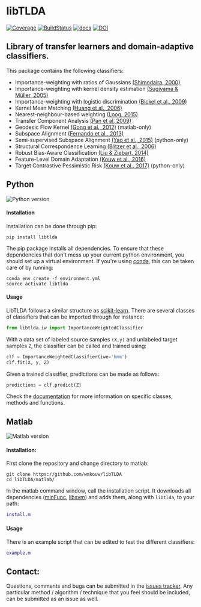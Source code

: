# libTLDA

[![Coverage](https://scrutinizer-ci.com/g/wmkouw/libTLDA/badges/coverage.png?b=master)](https://scrutinizer-ci.com/g/wmkouw/libTLDA/statistics/) [![BuildStatus](https://travis-ci.org/wmkouw/libTLDA.svg?branch=master)](https://travis-ci.org/wmkouw/libTLDA) [![docs](https://readthedocs.org/projects/libtlda/badge/?version=latest)](https://libtlda.readthedocs.io/en/latest/) [![DOI](https://zenodo.org/badge/41360294.svg)](https://zenodo.org/badge/latestdoi/41360294)

## Library of transfer learners and domain-adaptive classifiers.
This package contains the following classifiers:
- Importance-weighting with ratios of Gaussians [(Shimodaira, 2000)](https://www.sciencedirect.com/science/article/pii/S0378375800001154) <br>
- Importance-weighting with kernel density estimation [(Sugiyama \& Müller, 2005)](https://www.degruyter.com/dg/viewarticle/j$002fstnd.2005.23.issue-4_2005$002fstnd.2005.23.4.249$002fstnd.2005.23.4.249.xml)<br>
- Importance-weighting with logistic discrimination [(Bickel et al., 2009)](http://www.jmlr.org/papers/v10/bickel09a.html) <br>
- Kernel Mean Matching [(Huang et al., 2006)](https://papers.nips.cc/paper/3075-correcting-sample-selection-bias-by-unlabeled-data) <br>
- Nearest-neighbour-based weighting [(Loog, 2015)](http://ieeexplore.ieee.org/document/6349714/) <br>
- Transfer Component Analysis [(Pan et al, 2009)](http://ieeexplore.ieee.org/document/5640675/) <br>
- Geodesic Flow Kernel [(Gong et al., 2012)](https://dl.acm.org/citation.cfm?id=1610094) (matlab-only)
- Subspace Alignment [(Fernando et al., 2013)](https://dl.acm.org/citation.cfm?id=1610094) <br>
- Semi-supervised Subspace Alignment [(Yao et al., 2015)](https://www.cv-foundation.org/openaccess/content_cvpr_2015/html/Yao_Semi-Supervised_Domain_Adaptation_2015_CVPR_paper.html) (python-only) <br>
- Structural Correspondence Learning [(Blitzer et al., 2006)](https://dl.acm.org/citation.cfm?id=1610094) <br>
- Robust Bias-Aware Classification [(Liu & Ziebart, 2014)](https://papers.nips.cc/paper/5458-robust-classification-under-sample-selection-bias) <br>
- Feature-Level Domain Adaptation [(Kouw et al., 2016)](http://jmlr.org/papers/v17/15-206.html) <br>
- Target Contrastive Pessimistic Risk [(Kouw et al., 2017)](https://arxiv.org/abs/1706.08082) (python-only)

## Python
![Python version](https://img.shields.io/badge/python-2.7%2C%203.5%2C%203.6-blue.svg)

#### Installation

Installation can be done through pip:
```shell
pip install libtlda
```

The pip package installs all dependencies. To ensure that these dependencies that don't mess up your current python environment, you should set up a virtual environment. If you're using [conda](https://conda.io/docs/), this can be taken care of by running:
```
conda env create -f environment.yml
source activate libtlda
```

#### Usage

LibTLDA follows a similar structure as [scikit-learn](http://scikit-learn.org/). There are several classes of classifiers that can be imported through for instance:

```python
from libtlda.iw import ImportanceWeightedClassifier
```

With a data set of labeled source samples `(X,y)` and unlabeled target samples `Z`, the classifier can be called and trained using:

```python
clf = ImportanceWeightedClassifier(iwe='kmm')
clf.fit(X, y, Z)
```

Given a trained classifier, predictions can be made as follows:
```python
predictions = clf.predict(Z)
```

Check the [documentation](https://libtlda.readthedocs.io/en/latest/) for more information on specific classes, methods and functions.

## Matlab
![Matlab version](https://img.shields.io/badge/matlab-R2017a-blue.svg)

#### Installation:

First clone the repository and change directory to matlab:
```shell
git clone https://github.com/wmkouw/libTLDA
cd libTLDA/matlab/
```

In the matlab command window, call the installation script. It downloads all dependencies ([minFunc](https://www.cs.ubc.ca/~schmidtm/Software/minFunc.html), [libsvm](https://www.csie.ntu.edu.tw/~cjlin/libsvm/)) and adds them, along with `libtlda`, to your path:
```MATLAB
install.m
```

#### Usage

There is an example script that can be edited to test the different classifiers:
```MATLAB
example.m
```

## Contact:

Questions, comments and bugs can be submitted in the [issues tracker](https://github.com/wmkouw/libTLDA/issues). Any particular method / algorithm / technique that you feel should be included, can be submitted as an issue as well.
